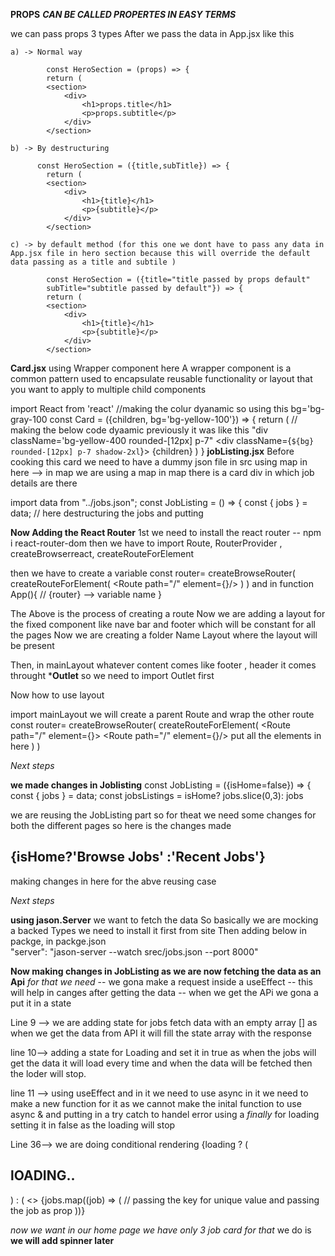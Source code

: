 **PROPS**
**_CAN BE CALLED PROPERTES IN EASY TERMS_**

we can pass props 3 types
After we pass the data in App.jsx like this
<HeroSection 
        title="title passed by props destructure" 
        subTitle="subtitle passed by props"/>

</div>

    a) -> Normal way

            const HeroSection = (props) => {
            return (
            <section>
                <div>
                    <h1>props.title</h1>
                    <p>props.subtitle</p>
                </div>
            </section>

    b) -> By destructuring

          const HeroSection = ({title,subTitle}) => {
            return (
            <section>
                <div>
                    <h1>{title}</h1>
                    <p>{subtitle}</p>
                </div>
            </section>

    c) -> by default method (for this one we dont have to pass any data in App.jsx file in hero section because this will override the default data passing as a title and subtile )

            const HeroSection = ({title="title passed by props default"
            subTitle="subtitle passed by default"}) => {
            return (
            <section>
                <div>
                    <h1>{title}</h1>
                    <p>{subtitle}</p>
                </div>
            </section>

**Card.jsx**
using Wrapper component here 
 A wrapper component is a common pattern used to encapsulate reusable functionality or layout that you want to apply to multiple child components

 import React from 'react'
//making the colur dyanamic so using this bg='bg-gray-100 
const Card = ({children, bg='bg-yellow-100'}) => {
  return (
    // making the below code dyaamic previously it was like this "div className='bg-yellow-400 rounded-[12px] p-7"
    <div className={`${bg} rounded-[12px] p-7 shadow-2xl`}>
      {children}
    </div>
  )
}
**jobListing.jsx**
Before cooking this card  we need to have a dummy json file in src 
using map in here --> in map we are using a map in map there is a card div in which job details are there

import data from "../jobs.json";
const JobListing = () => {
  const { jobs } = data; // here destructuring the jobs and putting 

**Now Adding the React Router**
1st we need to install the react router -- npm i react-router-dom
then we have to import Route, RouterProvider , createBrowserreact, createRouteForElement

then we have to create a variable 
const router= createBrowseRouter(
  createRouteForElement(
    <Route path="/" element={<Home/>}/>
  )
)
and in 
function App(){
<RouterProvider router={router} /> // {router} --> variable name 
}

The Above is the process of creating a route 
Now we are adding a layout  for the fixed component like nave bar and footer which will be constant for all the pages
Now we are creating a folder Name Layout where the layout will be present 

Then,
in mainLayout whatever content comes like footer , header it comes throught ***Outlet**
so we need to  import Outlet first 

Now how to use layout

import mainLayout
we will create a parent Route and wrap the other route
const router= createBrowseRouter(
  createRouteForElement(
    <Route path="/" element={<MainLayout/>}>
      <Route path="/" element={<Home/>}/>
      put all the elements in here 
    </Route>
  )
)

*Next steps*

**we made changes in Joblisting**
const JobListing = ({isHome=false}) => {
  const { jobs } = data;
  const jobsListings = isHome? jobs.slice(0,3): jobs

  we are reusing the JobListing part so for theat we need some changes for both the different pages  so here is the changes made 

  <h2 className="text-center text-3xl font-bold text-indigo-700 mb-3">
          {isHome?'Browse Jobs' :'Recent Jobs'}
        </h2>
making changes in here for the abve reusing case 

*Next steps*

**using jason.Server** 
we want to fetch the data 
So basically we are mocking a backed Types 
we need to install it first from site 
Then adding  below in packge, in packge.json  
"server": "jason-server --watch srec/jobs.json --port 8000"

**Now making changes in JobListing as we are now fetching the data as an Api**
*for that we need*
  -- we gona make a request inside a  useEffect --  this will help in canges after getting the data 
  -- when we get the APi we gona a put it in a state 

Line 9 --> we are adding state for jobs fetch data  with an empty array []  as when we get the data from API it will fill the state  array with the  response 

line 10--> adding a state for Loading and set it in true as when the jobs will get the data it will load every time and when the data will be fetched then the loder will stop.

line 11 --> using useEffect and in it we need to use async in it we need to make a new function for it as we cannot make the inital function to use async
                      &
and putting in a try catch  to handel error 
using a *finally* for loading setting it in false as the loading will stop

Line 36-->  we are doing conditional rendering
 {loading ? (
            <h2>lOADING..</h2>
          ) : (
            <>
              {jobs.map((job) => (
                // passing the key for unique value and passing the job as prop
                <JobListingCard key={job.id} job={job} />
              ))}

*now we want in our home page we have only 3 job card for that*
we do is 
**we will add spinner later**






